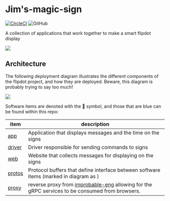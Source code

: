 # Jim's-magic-sign

[![CircleCI](https://circleci.com/gh/briggySmalls/flipdot.svg?style=svg)](https://circleci.com/gh/briggySmalls/flipdot)
![GitHub](https://img.shields.io/github/license/briggySmalls/flipdot.svg)

A collection of applications that work together to make a smart flipdot display

![](https://imgur.com/hQYodeh.gif)

## Architecture

The following deployment diagram illustrates the different components of the flipdot project, and how they are deployed. Beware, this diagram is probably trying to say too much!

![](http://www.plantuml.com/plantuml/png/VL91I_D04BtFhvZZznqYHIf82A6sWdYoMDH3yR19ndH9cbrcDzOW_Uzkih5kRN4E2Vioy-QzjvaPAzYssnfC9HijM6pH0V9Dv1O_0Lrb8gzALcrJB5Ij69TgLn3FwvREVKuIkv5SeAEoNPhYoqPQMcrLHR07Q5H1oCBeZ9WxBSSLJBaLJLaJ5YglY7juh8COeJMk0ODAP5egk71r36Ufwpr0ht3ALR1y9pwbqvtTgEOifH_varMp-kZmTm37Iyh7vIBQKUQR0xh-kVUalTFetoGQPSR3K8otm-cdO_8_yYpV3JVEjQC8m-nV0S1KYouuPwsrpY-CUKHHEix4-BIQ1x2VZF5kUVy0qAzF7EZ7HpIWDR9ip7ZP6QkTyJSQPjL7i8OWUjjfCZbBRNtyGVIk5tn8pjtWs9jtU7m8rDltwdl5NaICRABfzHKC-aFySleCCseAz-j_0G00)

Software items are denoted with the 📄 symbol, and those that are blue can be found within this repo:

item | description
--- | ---
[app](./app) | Application that displays messages and the time on the signs
[driver](./driver) | Driver responsible for sending commands to signs
[web](./web) | Website that collects messages for displaying on the signs
[protos](./protos) | Protocol buffers that define interface between software items (marked in diagram as )
[proxy](https://github.com/improbable-eng/grpc-web/tree/master/go/grpcwebproxy) | reverse proxy from [improbable-eng](https://github.com/improbable-eng) allowing for the gRPC services to be consumed from browsers.
